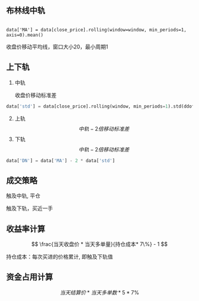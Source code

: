 

## 布林线中轨
```

data['MA'] = data[close_price].rolling(window=window, min_periods=1, axis=0).mean()
```
收盘价移动平均线，窗口大小20，最小周期1
## 上下轨

1. 中轨


     收盘价移动标准差
```python
data['std'] = data[close_price].rolling(window, min_periods=1).std(ddof=0)
```
2. 上轨
$$
    中轨 - 2倍移动标准差
$$
3. 下轨
$$
    中轨 - 2倍移动标准差
$$
```python
data['DN'] = data['MA'] - 2 * data['std']
```
## 成交策略

触及中轨, 平仓

触及下轨，买近一手

## 收益率计算

$$
\frac{当天收盘价 * 当天多单量}{持仓成本* 7\%} - 1
$$

持仓成本：每次买进的价格累计, 即触及下轨值


## 资金占用计算

$$
当天结算价 * 当天多单数 * 5 * 7\%
$$

